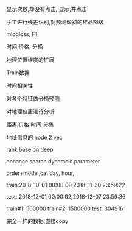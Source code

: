 显示次数,却没有点击, 显示,并点击

手工进行残差识别,对预测倾斜的样品降级

mlogloss, F1, 

时间,价格, 分桶

地理位置维度的扩展

Train数据

时间相关性

对各个特征做分桶预测


对地理位置进行分析

距离,价格,时间 分桶

地址信息的 node 2 vec

rank base on deep

enhance search dynamcic parameter




order+model,cat
day,
hour,


train:2018-10-01 00:00:09,2018-11-30 23:59:22

test: 2018-12-01 00:00:02,2018-12-07 23:59:36

train#1: 500000
train#2: 1500000
test:    304916

完全一样的数据,直接copy

